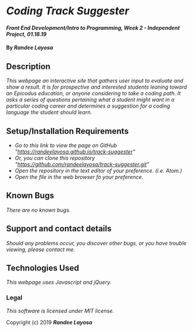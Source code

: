 # _Coding Track Suggester_

#### _Front End Development/Intro to Programming, Week 2 - Independent Project, 01.18.19_

#### By _**Randee Layosa**_

## Description

_This webpage an interactive site that gathers user input to evaluate and show a result. It is for prospective and interested students leaning toward an Epicodus education, or anyone considering to take a coding path. It asks a series of questions pertaining what a student might want in a particular coding career and determines a suggestion for a coding language the student should learn._

## Setup/Installation Requirements

* _Go to this link to view the page on GitHub "https://randeelayosa.github.io/track-suggester"_
* _Or, you can clone this repository "https://github.com/randeelayosa/track-suggester.git"_
* _Open the repository in the text editor of your preference. (i.e. Atom.)_
* _Open the file in the web browser fo your preference._

## Known Bugs

_There are no known bugs._

## Support and contact details

_Should any problems occur, you discover other bugs, or you have trouble viewing, please contact me._

## Technologies Used

_This webpage uses Javascript and jQuery._

### Legal

*This software is licensed under MIT license.*

Copyright (c) 2019 **_Randee Layosa_**
